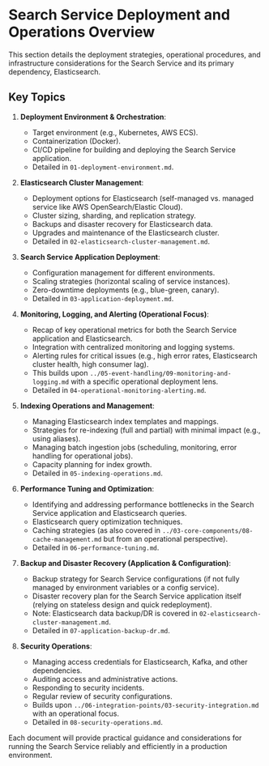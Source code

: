 # Search Service Deployment and Operations Overview

This section details the deployment strategies, operational procedures, and infrastructure considerations for the Search Service and its primary dependency, Elasticsearch.

## Key Topics

1.  **Deployment Environment & Orchestration**:
    *   Target environment (e.g., Kubernetes, AWS ECS).
    *   Containerization (Docker).
    *   CI/CD pipeline for building and deploying the Search Service application.
    *   Detailed in `01-deployment-environment.md`.

2.  **Elasticsearch Cluster Management**:
    *   Deployment options for Elasticsearch (self-managed vs. managed service like AWS OpenSearch/Elastic Cloud).
    *   Cluster sizing, sharding, and replication strategy.
    *   Backups and disaster recovery for Elasticsearch data.
    *   Upgrades and maintenance of the Elasticsearch cluster.
    *   Detailed in `02-elasticsearch-cluster-management.md`.

3.  **Search Service Application Deployment**:
    *   Configuration management for different environments.
    *   Scaling strategies (horizontal scaling of service instances).
    *   Zero-downtime deployments (e.g., blue-green, canary).
    *   Detailed in `03-application-deployment.md`.

4.  **Monitoring, Logging, and Alerting (Operational Focus)**:
    *   Recap of key operational metrics for both the Search Service application and Elasticsearch.
    *   Integration with centralized monitoring and logging systems.
    *   Alerting rules for critical issues (e.g., high error rates, Elasticsearch cluster health, high consumer lag).
    *   This builds upon `../05-event-handling/09-monitoring-and-logging.md` with a specific operational deployment lens.
    *   Detailed in `04-operational-monitoring-alerting.md`.

5.  **Indexing Operations and Management**:
    *   Managing Elasticsearch index templates and mappings.
    *   Strategies for re-indexing (full and partial) with minimal impact (e.g., using aliases).
    *   Managing batch ingestion jobs (scheduling, monitoring, error handling for operational jobs).
    *   Capacity planning for index growth.
    *   Detailed in `05-indexing-operations.md`.

6.  **Performance Tuning and Optimization**:
    *   Identifying and addressing performance bottlenecks in the Search Service application and Elasticsearch queries.
    *   Elasticsearch query optimization techniques.
    *   Caching strategies (as also covered in `../03-core-components/08-cache-management.md` but from an operational perspective).
    *   Detailed in `06-performance-tuning.md`.

7.  **Backup and Disaster Recovery (Application & Configuration)**:
    *   Backup strategy for Search Service configurations (if not fully managed by environment variables or a config service).
    *   Disaster recovery plan for the Search Service application itself (relying on stateless design and quick redeployment).
    *   Note: Elasticsearch data backup/DR is covered in `02-elasticsearch-cluster-management.md`.
    *   Detailed in `07-application-backup-dr.md`.

8.  **Security Operations**:
    *   Managing access credentials for Elasticsearch, Kafka, and other dependencies.
    *   Auditing access and administrative actions.
    *   Responding to security incidents.
    *   Regular review of security configurations.
    *   Builds upon `../06-integration-points/03-security-integration.md` with an operational focus.
    *   Detailed in `08-security-operations.md`.

Each document will provide practical guidance and considerations for running the Search Service reliably and efficiently in a production environment.
